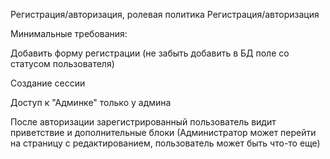 Регистрация/авторизация, ролевая политика
Регистрация/авторизация

Минимальные требования:

Добавить форму регистрации (не забыть добавить в БД поле со статусом пользователя)

Создание сессии

Доступ к "Админке" только у админа

После авторизации зарегистрированный пользователь видит приветствие и дополнительные блоки (Администратор может перейти на страницу с редактированием, пользователь может быть что-то еще)